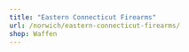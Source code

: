```yaml
---
title: "Eastern Connecticut Firearms"
url: /norwich/eastern-connecticut-firearms/
shop: Waffen
---
```


